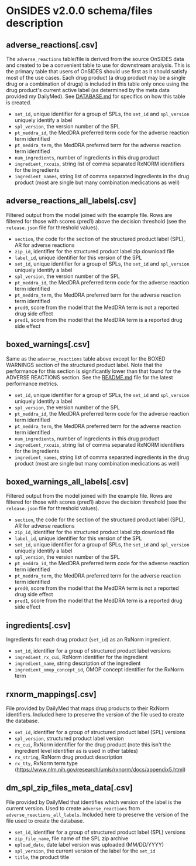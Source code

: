 # OnSIDES v2.0.0 schema/files description

## adverse_reactions[.csv]

The `adverse_reactions` table/file is derived from the source OnSIDES data and created to be a convenient table to use for downstream analysis. This is the primary table that users of OnSIDES should use first as it should satisfy most of the use cases. Each drug product (a drug product may be a single drug or a combination of drugs) is included in this table only once using the drug product's current active label (as determined by the meta data provided my DailyMed). See [DATABASE.md](DATABASE.md) for specifics on how this table is created.

- `set_id`, unique identifier for a group of SPLs, the `set_id` and `spl_version` uniquely identify a label
- `spl_version`, the version number of the SPL
- `pt_meddra_id`, the MedDRA preferred term code for the adverse reaction term identified
- `pt_meddra_term`, the MedDRA preferred term for the adverse reaction term identified
- `num_ingredients`, number of ingredients in this drug product
- `ingredient_rxcuis`, string list of comma separated RxNORM identifiers for the ingredients
- `ingredient_names`, string list of comma separated ingredients in the drug product (most are single but many combination medications as well)

## adverse_reactions_all_labels[.csv]

Filtered output from the model joined with the example file. Rows are filtered for those with scores (pred1) above the decision threshold (see the `release.json` file for threshold values).

- `section`, the code for the section of the structured product label (SPL), AR for adverse reactions
- `zip_id`, identifier for the structured product label zip download file
- `label_id`, unique identifier for this version of the SPL
- `set_id`, unique identifier for a group of SPLs, the `set_id` and `spl_version` uniquely identify a label
- `spl_version`, the version number of the SPL
- `pt_meddra_id`, the MedDRA preferred term code for the adverse reaction term identified
- `pt_meddra_term`, the MedDRA preferred term for the adverse reaction term identified
- `pred0`, score from the model that the MedDRA term is not a reported drug side effect
- `pred1`, score from the model that the MedDRA term is a reported drug side effect

## boxed_warnings[.csv]

Same as the `adverse_reactions` table above except for the BOXED WARNINGS section of the structured product label. Note that the performance for this section is significantly lower than that found for the ADVERSE REACTIONS section. See the [README.md](README.md) file for the latest performance metrics.

- `set_id`, unique identifier for a group of SPLs, the `set_id` and `spl_version` uniquely identify a label
- `spl_version`, the version number of the SPL
- `pt_meddra_id`, the MedDRA preferred term code for the adverse reaction term identified
- `pt_meddra_term`, the MedDRA preferred term for the adverse reaction term identified
- `num_ingredients`, number of ingredients in this drug product
- `ingredient_rxcuis`, string list of comma separated RxNORM identifiers for the ingredients
- `ingredient_names`, string list of comma separated ingredients in the drug product (most are single but many combination medications as well)

## boxed_warnings_all_labels[.csv]

Filtered output from the model joined with the example file. Rows are filtered for those with scores (pred1) above the decision threshold (see the `release.json` file for threshold values).

- `section`, the code for the section of the structured product label (SPL), AR for adverse reactions
- `zip_id`, identifier for the structured product label zip download file
- `label_id`, unique identifier for this version of the SPL
- `set_id`, unique identifier for a group of SPLs, the `set_id` and `spl_version` uniquely identify a label
- `spl_version`, the version number of the SPL
- `pt_meddra_id`, the MedDRA preferred term code for the adverse reaction term identified
- `pt_meddra_term`, the MedDRA preferred term for the adverse reaction term identified
- `pred0`, score from the model that the MedDRA term is not a reported drug side effect
- `pred1`, score from the model that the MedDRA term is a reported drug side effect

## ingredients[.csv]

Ingredients for each drug product (`set_id`) as an RxNorm ingredient.

- `set_id`, identifier for a group of structured product label versions
- `ingredient_rx_cui`, RxNorm identifier for the ingredient
- `ingredient_name`, string description of the ingredient
- `ingredient_omop_concept_id`, OMOP concept identifier for the RxNorm term

## rxnorm_mappings[.csv]

File provided by DailyMed that maps drug products to their RxNorm identifiers. Included here to preserve the version of the file used to create the database.

- `set_id`, identifier for a group of structured product label (SPL) versions
- `spl_version`, structured product label version
- `rx_cui`, RxNorm identifier for the drug product (note this isn't the ingredient level identifier as is used in other tables)
- `rx_string`, RxNorm drug product description
- `rx_tty`, RxNorm term type (https://www.nlm.nih.gov/research/umls/rxnorm/docs/appendix5.html)

## dm_spl_zip_files_meta_data[.csv]

File provided by DailyMed that identifies which version of the label is the current version. Used to create `adverse_reactions` from `adverse_reactions_all_labels`. Included here to preserve the version of the file used to create the database.

- `set_id`, identifier for a group of structured product label (SPL) versions
- `zip_file_name`, file name of the SPL zip archive
- `upload_date`, date label version was uploaded (MM/DD/YYYY)
- `spl_version`, the current version of the label for the `set_id`
- `title`, the product title
